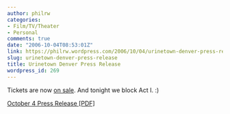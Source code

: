 ```yaml
---
author: philrw
categories:
- Film/TV/Theater
- Personal
comments: true
date: "2006-10-04T08:53:01Z"
link: https://philrw.wordpress.com/2006/10/04/urinetown-denver-press-release/
slug: urinetown-denver-press-release
title: Urinetown Denver Press Release
wordpress_id: 269
---
```


Tickets are now [on sale](http://www.urinetowndenver.org/tickets.html). And tonight we block Act I. :)

[October 4 Press Release [PDF]](/images/utown_tickets_on_sale.pdf)
